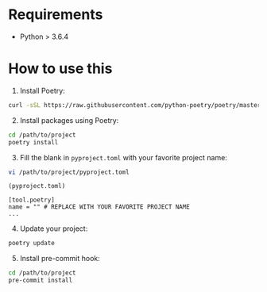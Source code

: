 # Requirements

- Python > 3.6.4

# How to use this

1. Install Poetry:

```sh
curl -sSL https://raw.githubusercontent.com/python-poetry/poetry/master/get-poetry.py | python -
```

2. Install packages using Poetry:

```sh
cd /path/to/project
poetry install
```

3. Fill the blank in `pyproject.toml` with your favorite project name: 

```sh
vi /path/to/project/pyproject.toml
```

```
(pyproject.toml)

[tool.poetry]
name = "" # REPLACE WITH YOUR FAVORITE PROJECT NAME
...
```

4. Update your project:

```sh
poetry update
```

5. Install pre-commit hook:

```sh
cd /path/to/project
pre-commit install
```
